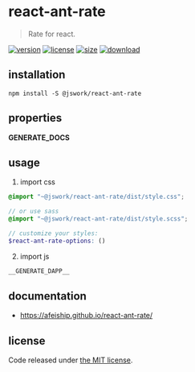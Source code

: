 # react-ant-rate
> Rate for react.

[![version][version-image]][version-url]
[![license][license-image]][license-url]
[![size][size-image]][size-url]
[![download][download-image]][download-url]

## installation
```shell
npm install -S @jswork/react-ant-rate
```

## properties
__GENERATE_DOCS__

## usage
1. import css
  ```scss
  @import "~@jswork/react-ant-rate/dist/style.css";

  // or use sass
  @import "~@jswork/react-ant-rate/dist/style.scss";

  // customize your styles:
  $react-ant-rate-options: ()
  ```
2. import js
  ```js
__GENERATE_DAPP__
  ```

## documentation
- https://afeiship.github.io/react-ant-rate/


## license
Code released under [the MIT license](https://github.com/afeiship/react-ant-rate/blob/master/LICENSE.txt).

[version-image]: https://img.shields.io/npm/v/@jswork/react-ant-rate
[version-url]: https://npmjs.org/package/@jswork/react-ant-rate

[license-image]: https://img.shields.io/npm/l/@jswork/react-ant-rate
[license-url]: https://github.com/afeiship/react-ant-rate/blob/master/LICENSE.txt

[size-image]: https://img.shields.io/bundlephobia/minzip/@jswork/react-ant-rate
[size-url]: https://github.com/afeiship/react-ant-rate/blob/master/dist/react-ant-rate.min.js

[download-image]: https://img.shields.io/npm/dm/@jswork/react-ant-rate
[download-url]: https://www.npmjs.com/package/@jswork/react-ant-rate
